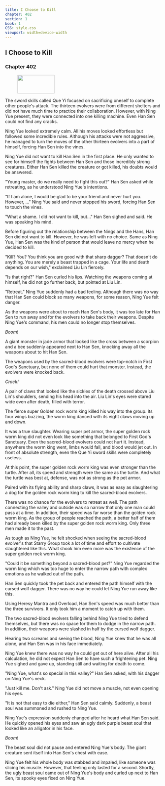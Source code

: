 ```yaml
---
title: I Choose to Kill
chapter: 402
section: 1
book: 1
CSS: style.css
viewport: width=device-width
---
```


## I Choose to Kill

### Chapter 402

<figure>
	<img src="../Images/gem.gif" alt="" id="gem" width="120" height="60" />
</figure>

The sword skills called Que Yi focused on sacrificing oneself to complete other people's attack. The thirteen evolvers were from different shelters and did not have much time to practice their collaboration. However, with Ning Yue present, they were connected into one killing machine. Even Han Sen could not find any cracks.

Ning Yue looked extremely calm. All his moves looked effortless but followed some incredible rules. Although his attacks were not aggressive, he managed to turn the moves of the other thirteen evolvers into a part of himself, forcing Han Sen into the vines.

Ning Yue did not want to kill Han Sen in the first place. He only wanted to see for himself the fights between Han Sen and those incredibly strong creatures. Either Han Sen killed the creature or got killed, his doubts would be answered.

"Young master, do we really need to fight this out?" Han Sen asked while retreating, as he understood Ning Yue's intentions.

"If I am alone, I would be glad to be your friend and never hurt you. However, …" Ning Yue said and never stopped his sword, forcing Han Sen to touch the vines.

"What a shame. I did not want to kill, but…" Han Sen sighed and said. He was speaking his mind.

Before figuring out the relationship between the Nings and the Hans, Han Sen did not want to kill. However, he was left with no choice. Same as Ning Yue, Han Sen was the kind of person that would leave no mercy when he decided to kill.

"Kill? You? You think you are good with that sharp dagger? That doesn't do anything. You are merely a beast trapped in a cage. Your life and death depends on our wish," exclaimed Liu Lin fiercely.

"Is that right?" Han Sen curled his lips. Watching the weapons coming at himself, he did not go further back, but pointed at Liu Lin.

"Retreat." Ning Yue suddenly had a bad feeling. Although there was no way that Han Sen could block so many weapons, for some reason, Ning Yue felt danger.

As the weapons were about to reach Han Sen's body, it was too late for Han Sen to run away and for the evolvers to take back their weapons. Despite Ning Yue's command, his men could no longer stop themselves.

*Boom!*

A giant monster in jade armor that looked like the cross between a scorpion and a bee suddenly appeared next to Han Sen, knocking away all the weapons about to hit Han Sen.

The weapons used by the sacred-blood evolvers were top-notch in First God's Sanctuary, but none of them could hurt that monster. Instead, the evolvers were knocked back.

*Crack!*

A pair of claws that looked like the sickles of the death crossed above Liu Lin's shoulders, sending his head into the air. Liu Lin's eyes were stared wide even after death, filled with terror.

The fierce super Golden rock worm king killed his way into the group. Its four wings buzzing, the worm king danced with its eight claws moving up and down.

It was a true slaughter. Wearing super pet armor, the super golden rock worm king did not even look like something that belonged to First God's Sanctuary. Even the sacred-blood evolvers could not hurt it. Instead, anywhere the worm king went, limbs would fall, and blood would jet out. In front of absolute strength, even the Que Yi sword skills were completely useless.

At this point, the super golden rock worm king was even stronger than the turtle. After all, its speed and strength were the same as the turtle. And what the turtle was best at, defense, was not as strong as the pet armor.

Paired with its flying ability and sharp claws, it was as easy as slaughtering a dog for the golden rock worm king to kill the sacred-blood evolvers.

There was no chance for the evolvers to retreat as well. The path connecting the valley and outside was so narrow that only one man could pass at a time. In addition, their speed was far worse than the golden rock worm king. As the group of people reached the path, a better half of them had already been killed by the super golden rock worm king. Only three men made it to the past.

As tough as Ning Yue, he felt shocked when seeing the sacred-blood evolver's that Starry Group took a lot of time and effort to cultivate slaughtered like this. What shook him even more was the existence of the super golden rock worm king.

"Could it be something beyond a sacred-blood pet?" Ning Yue regarded the worm king which was too huge to enter the narrow path with complex emotions as he walked out of the path.

Han Sen quickly took the pet back and entered the path himself with the cursed wolf dagger. There was no way he could let Ning Yue run away like this.

Using Heresy Mantra and Overload, Han Sen's speed was much better than the three survivors. It only took him a moment to catch up with them.

The two sacred-blood evolvers falling behind Ning Yue tried to defend themselves, but there was no space for them to dodge in the narrow path. In addition, their weapons were slashed in half by the cursed wolf dagger.

Hearing two screams and seeing the blood, Ning Yue knew that he was all alone, and Han Sen was in his face immediately.

Ning Yue knew there was no way he could get out of here alive. After all his calculation, he did not expect Han Sen to have such a frightening pet. Ning Yue sighed and gave up, standing still and waiting for death to come.

"Ning Yue, what's so special in this valley?" Han Sen asked, with his dagger on Ning Yue's neck.

"Just kill me. Don't ask." Ning Yue did not move a muscle, not even opening his eyes.

"It is not that easy to die either," Han Sen said calmly. Suddenly, a beast soul was summoned and rushed to Ning Yue.

Ning Yue's expression suddenly changed after he heard what Han Sen said. He quickly opened his eyes and saw an ugly dark purple beast soul that looked like an alligator in his face.

*Boom!*

The beast soul did not pause and entered Ning Yue's body. The giant creature sent itself into Han Sen's chest with ease.

Ning Yue felt his whole body was stabbed and impaled, like someone was slicing his muscle. However, that feeling only lasted for a second. Shortly, the ugly beast soul came out of Ning Yue's body and curled up next to Han Sen, its spooky eyes fixed on Ning Yue.